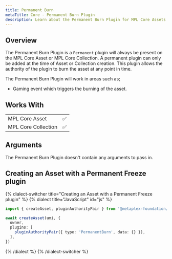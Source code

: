 ```yaml
---
title: Permanent Burn
metaTitle: Core - Permanent Burn Plugin
description: Learn about the Permanent Burn Plugin for MPL Core Assets
---
```



## Overview

The Permanent Burn Plugin is a `Permanent` plugin will always be present on the MPL Core Asset or MPL Core Collection. A permanent plugin can only be added at the time of Asset or Collection creation. This plugin allows the authority of the plugin to burn the asset at any point in time.

The Permanent Burn Plugin will work in areas such as;

- Gaming event which triggers the burning of the asset.

## Works With

|                     |     |
| ------------------- | --- |
| MPL Core Asset      | ✅  |
| MPL Core Collection | ✅  |

## Arguments

The Permanent Burn Plugin doesn't contain any arguments to pass in.

## Creating an Asset with a Permanent Freeze plugin

{% dialect-switcher title="Creating an Asset with a Permanent Freeze plugin" %}
{% dialect title="JavaScript" id="js" %}

```ts
import { createAsset, pluginAuthorityPair } from '@metaplex-foundation/mpl-core'

await createAsset(umi, {
  owner,
  plugins: [
    pluginAuthorityPair({ type: 'PermanentBurn', data: {} }),
  ],
})
```

{% /dialect %}
{% /dialect-switcher %}
